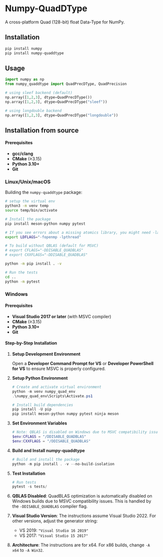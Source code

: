 # Numpy-QuadDType

A cross-platform Quad (128-bit) float Data-Type for NumPy.

## Installation

```bash
pip install numpy
pip install numpy-quaddtype
```

## Usage

```python
import numpy as np
from numpy_quaddtype import QuadPrecDType, QuadPrecision

# using sleef backend (default)
np.array([1,2,3], dtype=QuadPrecDType())
np.array([1,2,3], dtype=QuadPrecDType("sleef"))

# using longdouble backend
np.array([1,2,3], dtype=QuadPrecDType("longdouble"))
```

## Installation from source

#### Prerequisites

- **gcc/clang**
- **CMake** (≥3.15)
- **Python 3.10+**
- **Git**

### Linux/Unix/macOS

Building the `numpy-quaddtype` package:

```bash
# setup the virtual env
python3 -m venv temp
source temp/bin/activate

# Install the package
pip install meson-python numpy pytest

# If you see errors about a missing atomics library, you might need -latomic
export LDFLAGS="-fopenmp -lpthread"

# To build without QBLAS (default for MSVC)
# export CFLAGS="-DDISABLE_QUADBLAS"
# export CXXFLAGS="-DDISABLE_QUADBLAS"

python -m pip install . -v

# Run the tests
cd ..
python -m pytest
```

### Windows

#### Prerequisites

- **Visual Studio 2017 or later** (with MSVC compiler)
- **CMake** (≥3.15)
- **Python 3.10+**
- **Git**

#### Step-by-Step Installation

1. **Setup Development Environment**

   Open a **Developer Command Prompt for VS** or **Developer PowerShell for VS** to ensure MSVC is properly configured.

2. **Setup Python Environment**

   ```powershell
   # Create and activate virtual environment
   python -m venv numpy_quad_env
   .\numpy_quad_env\Scripts\Activate.ps1

   # Install build dependencies
   pip install -U pip
   pip install meson-python numpy pytest ninja meson
   ```

3. **Set Environment Variables**

   ```powershell
   # Note: QBLAS is disabled on Windows due to MSVC compatibility issues
   $env:CFLAGS = "/DDISABLE_QUADBLAS"
   $env:CXXFLAGS = "/DDISABLE_QUADBLAS"
   ```

4. **Build and Install numpy-quaddtype**

   ```powershell
   # Build and install the package
   python -m pip install . -v --no-build-isolation
   ```

5. **Test Installation**

   ```powershell
   # Run tests
   pytest -s tests/
   ```

6. **QBLAS Disabled**: QuadBLAS optimization is automatically disabled on Windows builds due to MSVC compatibility issues. This is handled by the `-DDISABLE_QUADBLAS` compiler flag.

7. **Visual Studio Version**: The instructions assume Visual Studio 2022. For other versions, adjust the generator string:

   - VS 2019: `"Visual Studio 16 2019"`
   - VS 2017: `"Visual Studio 15 2017"`

8. **Architecture**: The instructions are for x64. For x86 builds, change `-A x64` to `-A Win32`.
